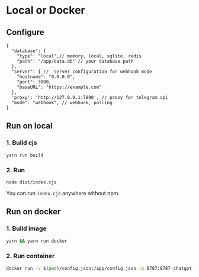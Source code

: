 # Local or Docker

## Configure
```json5
{
  "database": {
    "type": "local",// memory, local, sqlite, redis
    "path": "/app/data.db" // your database path
  },
  "server": { //  server configuration for webhook mode
    "hostname": "0.0.0.0",
    "port": 3000,
    "baseURL": "https://example.com"
  },
  'proxy': 'http://127.0.0.1:7890', // proxy for telegram api
  "mode": "webhook", // webhook, polling
}
```

## Run on local

### 1. Build cjs
```shell
yarn run build
```

### 2. Run
```shell
node dist/index.cjs
```
You can run `index.cjs` anywhere without npm


## Run on docker
### 1. Build image

```bash
yarn && yarn run docker
```

### 2. Run container

```bash
docker run -v $(pwd)/config.json:/app/config.json -p 8787:8787 chatgpt-telegram-bot:latest --name chatgpt-telegram-bot
```
